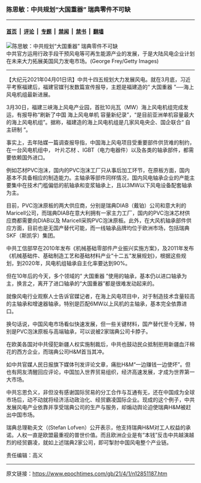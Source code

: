 ### 陈思敏：中共规划“大国重器” 瑞典零件不可缺

---

#### [首页](../../../..?n12851187) &nbsp;|&nbsp; [评论](../../../../../epoch-comment?n12851187) &nbsp;|&nbsp; [专题](../../../../../epoch-special?n12851187) &nbsp;|&nbsp; [禁闻](../../../../../epoch-news?n12851187) &nbsp;|&nbsp; [禁书](../../../../../books?n12851187) &nbsp;|&nbsp; [翻墙](https://github.com/gfw-breaker/nogfw/blob/master/README.md?n12851187)


<div><img alt="陈思敏：中共规划“大国重器” 瑞典零件不可缺" class="attachment-djy_600_400 size-djy_600_400 wp-post-image" src="https://i.epochtimes.com/assets/uploads/2021/04/id12851240-1012180849231164-e1459556494729.jpeg"/>
<div class="caption">
 中共官方运用行政手段干预风电等可再生能源产业的发展，于是大陆风电企业计划在未来大力拓展美国风力发电市场。(George Frey/Getty Images)
</div></div><hr/><div class="post_content" id="artbody" itemprop="articleBody">
 <!-- article content begin -->
 <p>
  【大纪元2021年04月01日讯】中共十四五规划大力发展风电。就在3月底，习近平考察福建后，福建官媒刊发数篇宣传报导，主题是福建造的“
  <ok href="https://www.epochtimes.com/gb/tag/%E5%A4%A7%E5%9B%BD%E9%87%8D%E5%99%A8.html">
   大国重器
  </ok>
  ”──海上风电机组最新进展。
 </p>
 <p>
  3月30日，福建三峡海上风电产业园，首批10兆瓦（MW）海上风电机组完成发运，有报导称“刷新了中国
  <ok href="https://www.epochtimes.com/gb/tag/%E6%B5%B7%E4%B8%8A%E9%A3%8E%E7%94%B5%E5%8D%95%E6%9C%BA.html">
   海上风电单机
  </ok>
  容量新纪录”，“是目前亚洲单机容量最大的海上风电机组”。据称，福建造的海上风电机组是几家风电央企、国企联合“
  <ok href="https://www.epochtimes.com/gb/tag/%E8%87%AA%E4%B8%BB%E7%A0%94%E5%88%B6.html">
   自主研制
  </ok>
  ”。
 </p>
 <p>
  事实上，去年陆媒一篇调查报导指，中国海上风电项目受重要部件供货难的制约，在一台风电机组中，
  <ok href="https://www.epochtimes.com/gb/tag/%E5%8F%B6%E7%89%87%E8%8A%AF%E6%9D%90.html">
   叶片芯材
  </ok>
  、IGBT（电力电器件）以及各类的轴承部件，都需要依赖国外进口。
 </p>
 <p>
  例如芯材PVC泡沫，国内的PVC泡沫工厂只从事后加工环节，在原板方面，国内基本不具备相应的制造能力。主轴承等部件同样情况，国内风电轴承企业的产能主要集中在技术门槛偏低的航轴承和变浆轴承上，且以3MW以下风电设备配套轴承为主。
 </p>
 <p>
  目前，PVC泡沫原板的两大供应商，分别是瑞典DIAB（戴铂）公司和意大利的Maricell公司，而瑞典DIAB在意大利拥有一家主力工厂，国内的PVC泡沫芯材供应商都需要向DIAB以及 Maricell采购PVC泡沫原板。此外，在大风机轴承部件供应方面，目前也是无国产替代可能，而一线轴承品牌均位于欧洲市场，包括瑞典SKF（斯凯孚）集团。
 </p>
 <p>
  中共工信部早在2010年发布《机械基础零部件产业振兴实施方案》，及2011年发布《机械基础件、基础制造工艺和基础材料产业“十二五”发展规划》，根据这些规划，到2020年，风电机组轴承自主化率要达到90%。
 </p>
 <p>
  但在10年后的今天，多个领域的“
  <ok href="https://www.epochtimes.com/gb/tag/%E5%A4%A7%E5%9B%BD%E9%87%8D%E5%99%A8.html">
   大国重器
  </ok>
  ”使用的轴承，基本仍以进口轴承为主，换言之，离开了进口轴承的“大国重器”都是很难发动起来的。
 </p>
 <p>
  就像风电行业观察人士告诉官媒记者，在海上风电项目中，对于制造技术含量较高的主轴承和增速器轴承，特别是匹配6MW以上风机的主轴承，基本完全依靠进口。
 </p>
 <p>
  换句话说，中国风电市场看似快速发展，但一些关键材料，国产替代至今无解，特别是PVC泡沫原板与高端轴承，可以说被2家瑞典公司卡脖子。
 </p>
 <p>
  在欧美各国对中共侵犯新疆人权实施制裁后，中共也鼓动民众抵制拒用新疆血汗棉花的西方企业，而瑞典公司H&amp;M首当其冲。
 </p>
 <p>
  如中共官媒人民日报旗下媒体刊发评论文章，痛批H&amp;M“一边赚钱一边使坏”。但也有网友清醒回应评论，中国加入世界贸易组织，经济高速发展，才成为世界第一大市场。
 </p>
 <p>
  中共忘恩负义，非但没有感谢国际贸易的分工合作与互通有无，还在中国成为全球市场后，动不动就将经济活动政治化、经贸霸凌国际企业。现成的这个例子，中共发展风电产业依靠并享受瑞典公司的生产与服务，却煽动舆论迫使瑞典H&amp;M被赶出中国市场。
 </p>
 <p>
  瑞典总理勒夫文（(Stefan Lofven）公开表示，他支持瑞典H&amp;M对工人权益的承诺。人权一直是欧盟最重视的普世价值。而且欧洲企业是有“本钱”反击中共越演越烈的经贸霸凌，就如上述瑞典2家公司，即可掣肘中国风电整个产业链。
 </p>
 <p>
  责任编辑：高义
 </p>
 <!-- article content end -->
 <div id="below_article_ad">
 </div>
</div>


---

原文链接：https://www.epochtimes.com/gb/21/4/1/n12851187.htm